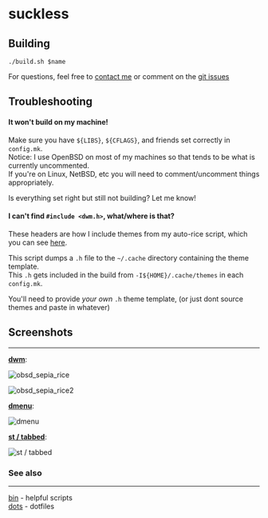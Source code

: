 # suckless

## Building

`./build.sh $name`

For questions, feel free to [contact me](mailto:mitch@wvr.sh) or comment on the [git issues](https://github.com/mitchweaver/suckless/issues)

## Troubleshooting

#### It won't build on my machine!

Make sure you have `${LIBS}`, `${CFLAGS}`, and friends set correctly in `config.mk`.  
Notice: I use OpenBSD on most of my machines so that tends to be what is currently uncommented.  
If you're on Linux, NetBSD, etc you will need to comment/uncomment things appropriately.

Is everything set right but still not building? Let me know!

#### I can't find `#include <dwm.h>`, what/where is that?

These headers are how I include themes from my auto-rice script, which you can see [here](https://github.com/mitchweaver/bin/blob/master/rice/rice).

This script dumps a `.h` file to the `~/.cache` directory containing the theme template.  
This `.h` gets included in the build from `-I${HOME}/.cache/themes` in each `config.mk`.

You'll need to provide *your own* `.h` theme template, (or just dont source themes and paste in whatever)

## Screenshots
------

**[dwm](http://github.com/MitchWeaver/suckless/tree/master/dwm)**:

![obsd_sepia_rice](https://i.imgur.com/C1zSkJM.png)

![obsd_sepia_rice2](https://i.imgur.com/ecCsAkD.png)

**[dmenu](http://github.com/MitchWeaver/suckless/tree/master/dwm)**:

![dmenu](https://i.imgur.com/1E9EsSB.png)

**[st / tabbed](http://github.com/MitchWeaver/suckless/tree/master/st)**:

![st / tabbed](http://0x0.st/iAql.png)

### See also
-------

[bin](http://github.com/mitchweaver/bin) - helpful scripts  
[dots](http://github.com/mitchweaver/dots) - dotfiles  
